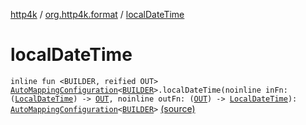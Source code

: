[http4k](../index.md) / [org.http4k.format](index.md) / [localDateTime](./local-date-time.md)

# localDateTime

`inline fun <BUILDER, reified OUT> `[`AutoMappingConfiguration`](-auto-mapping-configuration/index.md)`<`[`BUILDER`](local-date-time.md#BUILDER)`>.localDateTime(noinline inFn: (`[`LocalDateTime`](https://docs.oracle.com/javase/9/docs/api/java/time/LocalDateTime.html)`) -> `[`OUT`](local-date-time.md#OUT)`, noinline outFn: (`[`OUT`](local-date-time.md#OUT)`) -> `[`LocalDateTime`](https://docs.oracle.com/javase/9/docs/api/java/time/LocalDateTime.html)`): `[`AutoMappingConfiguration`](-auto-mapping-configuration/index.md)`<`[`BUILDER`](local-date-time.md#BUILDER)`>` [(source)](https://github.com/http4k/http4k/blob/master/http4k-core/src/main/kotlin/org/http4k/format/AutoMappingConfiguration.kt#L126)